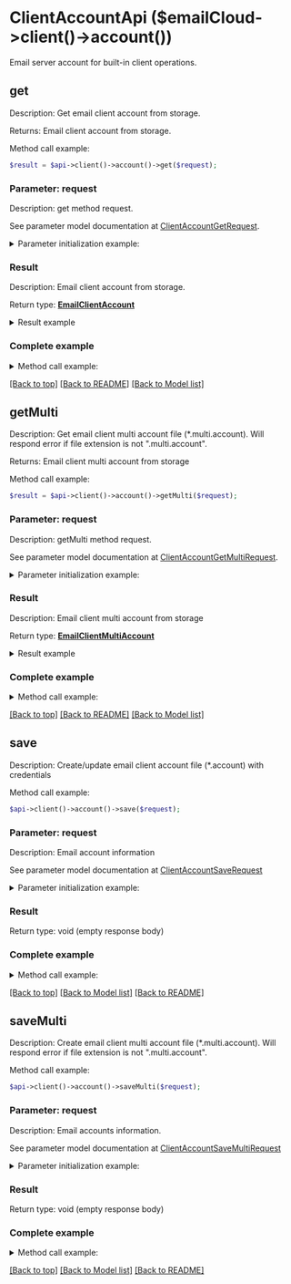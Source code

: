 # ClientAccountApi ($emailCloud->client()->account())

Email server account for built-in client operations.

## **get**

Description: Get email client account from storage.

Returns: Email client account from storage.

Method call example:
```php
$result = $api->client()->account()->get($request);
```

### Parameter: request

Description: get method request.

See parameter model documentation at [ClientAccountGetRequest](ClientAccountGetRequest.md).

<details>
    <summary>Parameter initialization example:</summary>

```php
$request = Models::ClientAccountGetRequest()
    ->file_name('email.account')
    ->folder('email/account/location/on/storage')
    ->storage('First Storage')
    ->build();
```

</details>

### Result

Description: Email client account from storage.

Return type: [**EmailClientAccount**](EmailClientAccount.md)

<details>
    <summary>Result example</summary>

```php
$result = Models::emailClientAccount()
    ->host('smtp.example.com')
    ->port(465)
    ->securityOptions('SSLAuto')
    ->protocolType('SMTP')
    ->credentials(Models::emailClientAccountOauthCredentials()
        ->clientId('clientId')
        ->clientSecret('clientSecret')
        ->refreshToken('refreshToken')
        ->login('example@example.com')
        ->build())
    ->build();
```
</details>

### Complete example

<details>
    <summary>Method call example:</summary>

```php
$api = new EmailCloud($clientSecret, $clientId);

// Prepare parameters:
$request = Models::ClientAccountGetRequest()
    ->file_name('email.account')
    ->folder('email/account/location/on/storage')
    ->storage('First Storage')
    ->build();

// Call method:
$result = $api->client()->account()->get($request);

// Result example:
$result = Models::emailClientAccount()
    ->host('smtp.example.com')
    ->port(465)
    ->securityOptions('SSLAuto')
    ->protocolType('SMTP')
    ->credentials(Models::emailClientAccountOauthCredentials()
        ->clientId('clientId')
        ->clientSecret('clientSecret')
        ->refreshToken('refreshToken')
        ->login('example@example.com')
        ->build())
    ->build();
```

</details>

[[Back to top]](#)  [[Back to README]](README.md) [[Back to Model list]](Models.md)

## **getMulti**

Description: Get email client multi account file (*.multi.account). Will respond error if file extension is not \".multi.account\".

Returns: Email client multi account from storage

Method call example:
```php
$result = $api->client()->account()->getMulti($request);
```

### Parameter: request

Description: getMulti method request.

See parameter model documentation at [ClientAccountGetMultiRequest](ClientAccountGetMultiRequest.md).

<details>
    <summary>Parameter initialization example:</summary>

```php
$request = Models::ClientAccountGetMultiRequest()
    ->file_name('email.multi.account')
    ->folder('email/account/location/on/storage')
    ->storage('First Storage')
    ->build();
```

</details>

### Result

Description: Email client multi account from storage

Return type: [**EmailClientMultiAccount**](EmailClientMultiAccount.md)

<details>
    <summary>Result example</summary>

```php
$result = Models::emailClientMultiAccount()
    ->receiveAccounts(array(
        Models::emailClientAccount()
            ->host('imap.gmail.com')
            ->port(993)
            ->securityOptions('SSLAuto')
            ->credentials(Models::emailClientAccountPasswordCredentials()
                ->password('password')
                ->login('example@gmail.com')
                ->build())
            ->build(),
        Models::emailClientAccount()
            ->host('exchange@outlook.com')
            ->port(443)
            ->protocolType('EWS')
            ->credentials(Models::emailClientAccountOauthCredentials()
                ->clientId('clientId')
                ->clientSecret('clientSecret')
                ->refreshToken('refreshToken')
                ->login('example@outlook.com')
                ->build())
            ->build()))
    ->sendAccount(Models::emailClientAccount()
        ->host('smtp.gmail.com')
        ->port(465)
        ->securityOptions('SSLAuto')
        ->protocolType('SMTP')
        ->credentials(Models::emailClientAccountPasswordCredentials()
            ->password('password')
            ->login('example@gmail.com')
            ->build())
        ->build())
    ->build();
```
</details>

### Complete example

<details>
    <summary>Method call example:</summary>

```php
$api = new EmailCloud($clientSecret, $clientId);

// Prepare parameters:
$request = Models::ClientAccountGetMultiRequest()
    ->file_name('email.multi.account')
    ->folder('email/account/location/on/storage')
    ->storage('First Storage')
    ->build();

// Call method:
$result = $api->client()->account()->getMulti($request);

// Result example:
$result = Models::emailClientMultiAccount()
    ->receiveAccounts(array(
        Models::emailClientAccount()
            ->host('imap.gmail.com')
            ->port(993)
            ->securityOptions('SSLAuto')
            ->credentials(Models::emailClientAccountPasswordCredentials()
                ->password('password')
                ->login('example@gmail.com')
                ->build())
            ->build(),
        Models::emailClientAccount()
            ->host('exchange@outlook.com')
            ->port(443)
            ->protocolType('EWS')
            ->credentials(Models::emailClientAccountOauthCredentials()
                ->clientId('clientId')
                ->clientSecret('clientSecret')
                ->refreshToken('refreshToken')
                ->login('example@outlook.com')
                ->build())
            ->build()))
    ->sendAccount(Models::emailClientAccount()
        ->host('smtp.gmail.com')
        ->port(465)
        ->securityOptions('SSLAuto')
        ->protocolType('SMTP')
        ->credentials(Models::emailClientAccountPasswordCredentials()
            ->password('password')
            ->login('example@gmail.com')
            ->build())
        ->build())
    ->build();
```

</details>

[[Back to top]](#)  [[Back to README]](README.md) [[Back to Model list]](Models.md)

## save

Description: Create/update email client account file (*.account) with credentials


Method call example:
```php
$api->client()->account()->save($request);
```

### Parameter: request

Description: Email account information

See parameter model documentation at [ClientAccountSaveRequest](ClientAccountSaveRequest.md)

<details>
    <summary>Parameter initialization example:</summary>
    
```php
$request = Models::clientAccountSaveRequest()
    ->storageFile(Models::storageFileLocation()
        ->fileName('email.account')
        ->storage('First Storage')
        ->folderPath('file/location/folder/on/storage')
        ->build())
    ->value(Models::emailClientAccount()
        ->host('smtp.example.com')
        ->port(465)
        ->securityOptions('SSLAuto')
        ->protocolType('SMTP')
        ->credentials(Models::emailClientAccountOauthCredentials()
            ->clientId('clientId')
            ->clientSecret('clientSecret')
            ->refreshToken('refreshToken')
            ->login('example@example.com')
            ->build())
        ->build())
    ->build();
```

</details>


### Result

Return type: void (empty response body)

### Complete example

<details>
    <summary>Method call example:</summary>

```php
$api = new EmailCloud($clientSecret, $clientId);

// Prepare parameters:
$request = Models::clientAccountSaveRequest()
    ->storageFile(Models::storageFileLocation()
        ->fileName('email.account')
        ->storage('First Storage')
        ->folderPath('file/location/folder/on/storage')
        ->build())
    ->value(Models::emailClientAccount()
        ->host('smtp.example.com')
        ->port(465)
        ->securityOptions('SSLAuto')
        ->protocolType('SMTP')
        ->credentials(Models::emailClientAccountOauthCredentials()
            ->clientId('clientId')
            ->clientSecret('clientSecret')
            ->refreshToken('refreshToken')
            ->login('example@example.com')
            ->build())
        ->build())
    ->build();

// Call method:
$api->client()->account()->save($request);
```

</details>

[[Back to top]](#) [[Back to Model list]](Models.md) [[Back to README]](README.md)
## saveMulti

Description: Create email client multi account file (*.multi.account). Will respond error if file extension is not \".multi.account\".


Method call example:
```php
$api->client()->account()->saveMulti($request);
```

### Parameter: request

Description: Email accounts information.

See parameter model documentation at [ClientAccountSaveMultiRequest](ClientAccountSaveMultiRequest.md)

<details>
    <summary>Parameter initialization example:</summary>
    
```php
$request = Models::clientAccountSaveMultiRequest()
    ->storageFile(Models::storageFileLocation()
        ->fileName('email.multi.account')
        ->storage('First Storage')
        ->folderPath('file/location/folder/on/storage')
        ->build())
    ->value(Models::emailClientMultiAccount()
        ->receiveAccounts(array(
            Models::emailClientAccount()
                ->host('imap.gmail.com')
                ->port(993)
                ->securityOptions('SSLAuto')
                ->credentials(Models::emailClientAccountPasswordCredentials()
                    ->password('password')
                    ->login('example@gmail.com')
                    ->build())
                ->build(),
            Models::emailClientAccount()
                ->host('exchange@outlook.com')
                ->port(443)
                ->protocolType('EWS')
                ->credentials(Models::emailClientAccountOauthCredentials()
                    ->clientId('clientId')
                    ->clientSecret('clientSecret')
                    ->refreshToken('refreshToken')
                    ->login('example@outlook.com')
                    ->build())
                ->build()))
        ->sendAccount(Models::emailClientAccount()
            ->host('smtp.gmail.com')
            ->port(465)
            ->securityOptions('SSLAuto')
            ->protocolType('SMTP')
            ->credentials(Models::emailClientAccountPasswordCredentials()
                ->password('password')
                ->login('example@gmail.com')
                ->build())
            ->build())
        ->build())
    ->build();
```

</details>


### Result

Return type: void (empty response body)

### Complete example

<details>
    <summary>Method call example:</summary>

```php
$api = new EmailCloud($clientSecret, $clientId);

// Prepare parameters:
$request = Models::clientAccountSaveMultiRequest()
    ->storageFile(Models::storageFileLocation()
        ->fileName('email.multi.account')
        ->storage('First Storage')
        ->folderPath('file/location/folder/on/storage')
        ->build())
    ->value(Models::emailClientMultiAccount()
        ->receiveAccounts(array(
            Models::emailClientAccount()
                ->host('imap.gmail.com')
                ->port(993)
                ->securityOptions('SSLAuto')
                ->credentials(Models::emailClientAccountPasswordCredentials()
                    ->password('password')
                    ->login('example@gmail.com')
                    ->build())
                ->build(),
            Models::emailClientAccount()
                ->host('exchange@outlook.com')
                ->port(443)
                ->protocolType('EWS')
                ->credentials(Models::emailClientAccountOauthCredentials()
                    ->clientId('clientId')
                    ->clientSecret('clientSecret')
                    ->refreshToken('refreshToken')
                    ->login('example@outlook.com')
                    ->build())
                ->build()))
        ->sendAccount(Models::emailClientAccount()
            ->host('smtp.gmail.com')
            ->port(465)
            ->securityOptions('SSLAuto')
            ->protocolType('SMTP')
            ->credentials(Models::emailClientAccountPasswordCredentials()
                ->password('password')
                ->login('example@gmail.com')
                ->build())
            ->build())
        ->build())
    ->build();

// Call method:
$api->client()->account()->saveMulti($request);
```

</details>

[[Back to top]](#) [[Back to Model list]](Models.md) [[Back to README]](README.md)
